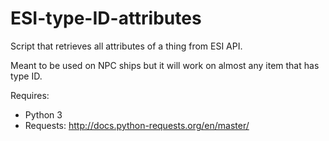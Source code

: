 # ESI-type-ID-attributes
Script that retrieves all attributes of a thing from ESI API.

Meant to be used on NPC ships but it will work on almost any item that has type ID.

Requires:
* Python 3
* Requests: http://docs.python-requests.org/en/master/
